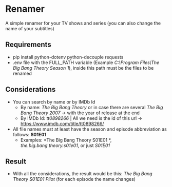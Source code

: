 # Renamer
A simple renamer for your TV shows and series (you can also change the name of your subtitles)

## Requirements
- pip install python-dotenv python-decouple requests
- .env file with the FULL_PATH variable (Example *C:\Program Files\The Big Bang Theory Season 1*), inside this path must be the files to be renamed

## Considerations
- You can search by name or by IMDb Id
  - By name: *The Big Bang Theory* or in case there are several *The Big Bang Theory 2007* -> with the year of release at the end
  - By IMDb Id: *tt0898266*  | All we need is the id of this url  ->  https://www.imdb.com/title/tt0898266/  
- All file names must at least have the season and episode abbreviation as follows: **S01E01**
  - Examples:  *The Big Bang Theory S01E01 *, *the.big.bang.theory.s01e01*, or just *S01E01*

## Result
- With all the considerations, the result would be this: *The Big Bang Theory S01E01 Pilot* (for each episode the name changes) 

